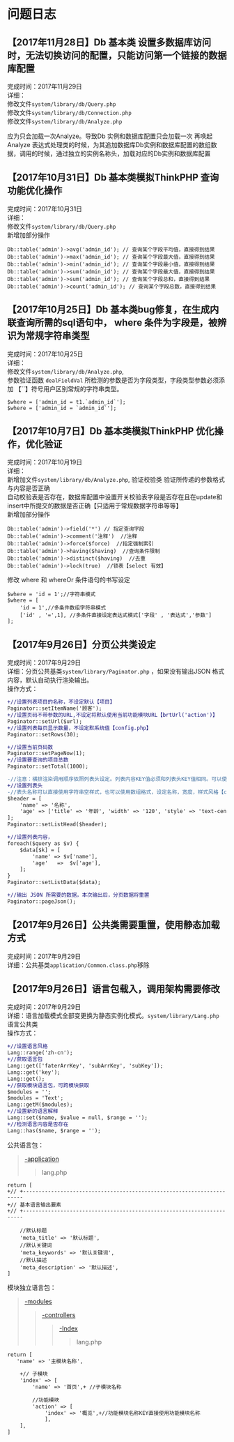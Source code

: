 # 问题日志

【2017年11月28日】Db 基本类 设置多数据库访问时，无法切换访问的配置，只能访问第一个链接的数据库配置
------
完成时间：2017年11月29日 <br>
详细： <br>
修改文件`system/library/db/Query.php`<br>
修改文件`system/library/db/Connection.php`<br>
修改文件`system/library/db/Analyze.php`<br>

应为只会加载一次Analyze。导致Db 实例和数据库配置只会加载一次
再唤起 Analyze 表达式处理类的时候，为其追加数据库Db实例和数据库配置的数组数据，调用的时候，通过独立的实例名称头，加载对应的Db实例和数据库配置


【2017年10月31日】Db 基本类模拟ThinkPHP 查询功能优化操作
------
完成时间：2017年10月31日 <br>
详细： <br>
修改文件`system/library/db/Query.php`<br>
新增加部分操作
```
Db::table('admin')->avg('admin_id'); // 查询某个字段平均值，直接得到结果
Db::table('admin')->max('admin_id'); // 查询某个字段最大值，直接得到结果
Db::table('admin')->min('admin_id'); // 查询某个字段最小值，直接得到结果
Db::table('admin')->sum('admin_id'); // 查询某个字段最大值，直接得到结果
Db::table('admin')->sum('admin_id'); // 查询某个字段总和，直接得到结果
Db::table('admin')->count('admin_id'); // 查询某个字段总数，直接得到结果
```


【2017年10月25日】Db 基本类bug修复，在生成内联查询所需的sql语句中， where 条件为字段是，被辨识为常规字符串类型
------
完成时间：2017年10月25日 <br>
详细： <br>
修改文件`system/library/db/Analyze.php`, <br>
参数验证函数 `dealFieldVal` 所检测的参数是否为字段类型，字段类型参数必须添加 【``】符号用户区别常规的字符串类型。
```
$where = ['admin_id = t1.`admin_id`'];
$where = ['admin_id = `admin_id`'];
```

【2017年10月7日】Db 基本类模拟ThinkPHP 优化操作，优化验证
------
完成时间：2017年10月19日 <br>
详细： <br>
新增加文件`system/library/db/Analyze.php`, 验证校验类 验证所传递的参数格式与内容是否正确<br>
自动校验表是否存在，数据库配置中设置开关校验表字段是否存在且在update和insert中所提交的数据是否正确【只适用于常规数据字符串等等】<br>
新增加部分操作
```
Db::table('admin')->field('*') // 指定查询字段
Db::table('admin')->comment('注释')  //注释
Db::table('admin')->force($force)  //指定强制索引
Db::table('admin')->having($having)  //查询条件限制
Db::table('admin')->distinct($having)  //去重
Db::table('admin')->lock(true)  //锁表【select 有效】
```
修改 where 和 whereOr 条件语句的书写设定
```
$where = 'id = 1';//字符串模式
$where = [
    'id = 1',//多条件数组字符串模式
    ['id' , '=',1], //多条件直接设定表达式模式['字段' , '表达式','参数']
];
```

【2017年9月26日】分页公共类设定
------
完成时间：2017年9月29日 <br>
详细：分页公共基类`system/library/Paginator.php` ，如果没有输出JSON 格式内容，默认自动执行渲染输出。<br>
操作方式：
```diff
+//设置列表项目的名称，不设定默认【项目】
Paginator::setItemName('顾客');
+//设置页码不带参数的URL,不设定将默认使用当前功能模块URL【brtUrl('action')】
Paginator::setUrl($url);
+//设置列表每页显示数量，不设定默系统值【config.php】
Paginator::setRows(30);

+//设置当前页码数
Paginator::setPageNow(1);
+//设置要查询的项目总数
Paginator::setTotal(1000);

-//注意：横排渲染调用顺序依照列表头设定。列表内容KEY值必须和列表头KEY值相同。可以使用数组默认排序KEY值
+//设置列表头
-//表头名称可以直接使用字符串空样式，也可以使用数组格式，设定名称，宽度，样式风格【class】
$header = [
    'name' => '名称',
    'age' => ['title' => '年龄', 'width' => '120', 'style' => 'text-center'],
];
Paginator::setListHead($header);

+//设置列表内容，
foreach($query as $v) {
    $data[$k] = [
        'name' => $v['name'],
        'age'   =>  $v['age'],
    ];
}
Paginator::setListData($data);

+//输出 JSON 所需要的数据，本次输出后，分页数据将重置
Paginator::pageJson();
```

【2017年9月26日】公共类需要重置，使用静态加载方式
------
完成时间：2017年9月29日 <br>
详细：公共基类`application/Common.class.php`移除 <br>

【2017年9月26日】语言包载入，调用架构需要修改
------
完成时间：2017年9月29日 <br>
详细：语言加载模式全部变更换为静态实例化模式。`system/library/Lang.php` 语言公共类 <br>
操作方式：


```diff
+//设置语言风格
Lang::range('zh-cn');
+//获取语言包
Lang::get(['faterArrKey', 'subArrKey', 'subKey']);
Lang::get('key');
Lang::get();
+//获取模块语言包，可跨模块获取
$modules = '';
$modules = 'Text';
Lang::getM($modules);
+//设置新的语言解释
Lang::set($name, $value = null, $range = '');
+//检测语言内容是否存在
Lang::has($name, $range = '');

```

公共语言包：
>[-application](#-application)
>>lang.php
```
return [
+// +----------------------------------------------------------------------
+// 基本语言输出要素
+// +----------------------------------------------------------------------

    //默认标题
    'meta_title' => '默认标题',
    //默认关键词
    'meta_keywords' => '默认关键词',
    //默认描述
    'meta_description' => '默认描述',
]
```

模块独立语言包：
>[-modules](#-modules)
>>[-controllers](#-controllers)
>>>[-Index](#-Index)
>>>>lang.php

```diff
return [
   'name' => '主模块名称',
   
    +// 子模块
    'index' => [
        'name' => '首页',+ //子模块名称
        
        //功能模块
        'action' => [
            'index' => '概览',+//功能模块名称KEY直接使用功能模块名称
            ],
    ],
]
```
